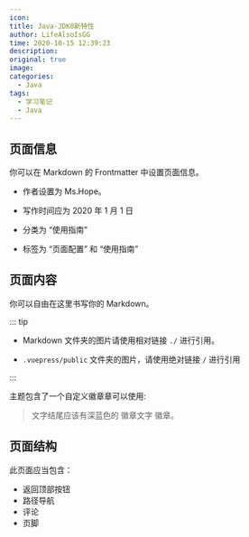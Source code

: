 ```yaml
---
icon: 
title: Java-JDK8新特性
author: LifeAlsoIsGG
time: 2020-10-15 12:39:23
description: 
original: true
image: 
categories: 
  - Java
tags: 
  - 学习笔记
  - Java
---
```





## 页面信息

你可以在 Markdown 的 Frontmatter 中设置页面信息。

- 作者设置为 Ms.Hope。

- 写作时间应为 2020 年 1 月 1 日

- 分类为 “使用指南”

- 标签为 “页面配置” 和 “使用指南”

## 页面内容

你可以自由在这里书写你的 Markdown。

::: tip

- Markdown 文件夹的图片请使用相对链接 `./` 进行引用。

- `.vuepress/public` 文件夹的图片，请使用绝对链接 `/` 进行引用

:::

主题包含了一个自定义徽章章可以使用:

> 文字结尾应该有深蓝色的 徽章文字 徽章。 <MyBadge text="徽章文字" color="#242378" />

## 页面结构

此页面应当包含：

- 返回顶部按钮
- 路径导航
- 评论
- 页脚
